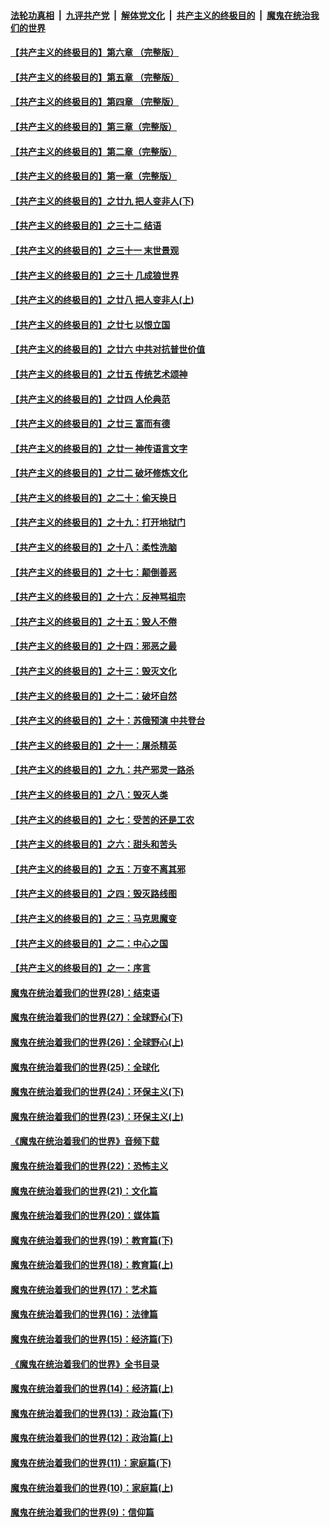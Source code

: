 ####  [法轮功真相](../../../../basic/blob/master/README.md?t=05230831) &nbsp;|&nbsp; [九评共产党](../../../../9ping.md/blob/master/README.md?t=05230831) &nbsp;|&nbsp; [解体党文化](../../../../jtdwh.md/blob/master/README.md?t=05230831)  &nbsp;|&nbsp; [共产主义的终极目的](../../../../gczydzjmd.md/blob/master/README.md?t=05230831) &nbsp;|&nbsp; [魔鬼在统治我们的世界](../../../../mgztzwmdsj.md/blob/master/README.md?t=05230831) 

#### [【共产主义的终极目的】第六章 （完整版）](../pages/nsc422/n11428913.md?t=05230831) 

#### [【共产主义的终极目的】第五章 （完整版）](../pages/nsc422/n11428912.md?t=05230831) 

#### [【共产主义的终极目的】第四章 （完整版）](../pages/nsc422/n11428907.md?t=05230831) 

#### [【共产主义的终极目的】第三章（完整版）](../pages/nsc422/n11428848.md?t=05230831) 

#### [【共产主义的终极目的】第二章（完整版）](../pages/nsc422/n11428831.md?t=05230831) 

#### [【共产主义的终极目的】第一章（完整版）](../pages/nsc422/n11417651.md?t=05230831) 

#### [【共产主义的终极目的】之廿九 把人变非人(下)](../pages/nsc422/n11344140.md?t=05230831) 

#### [【共产主义的终极目的】之三十二 结语](../pages/nsc422/n11360535.md?t=05230831) 

#### [【共产主义的终极目的】之三十一 末世景观](../pages/nsc422/n11351129.md?t=05230831) 

#### [【共产主义的终极目的】之三十 几成狼世界](../pages/nsc422/n11348280.md?t=05230831) 

#### [【共产主义的终极目的】之廿八 把人变非人(上)](../pages/nsc422/n11340492.md?t=05230831) 

#### [【共产主义的终极目的】之廿七 以恨立国](../pages/nsc422/n11336944.md?t=05230831) 

#### [【共产主义的终极目的】之廿六 中共对抗普世价值](../pages/nsc422/n11324785.md?t=05230831) 

#### [【共产主义的终极目的】之廿五 传统艺术颂神](../pages/nsc422/n11296396.md?t=05230831) 

#### [【共产主义的终极目的】之廿四 人伦典范](../pages/nsc422/n11296397.md?t=05230831) 

#### [【共产主义的终极目的】之廿三 富而有德](../pages/nsc422/n11283598.md?t=05230831) 

#### [【共产主义的终极目的】之廿一 神传语言文字](../pages/nsc422/n11263265.md?t=05230831) 

#### [【共产主义的终极目的】之廿二 破坏修炼文化](../pages/nsc422/n11245728.md?t=05230831) 

#### [【共产主义的终极目的】之二十：偷天换日](../pages/nsc422/n11238846.md?t=05230831) 

#### [【共产主义的终极目的】之十九：打开地狱门](../pages/nsc422/n11206376.md?t=05230831) 

#### [【共产主义的终极目的】之十八：柔性洗脑](../pages/nsc422/n11199994.md?t=05230831) 

#### [【共产主义的终极目的】之十七：颠倒善恶](../pages/nsc422/n11179782.md?t=05230831) 

#### [【共产主义的终极目的】之十六：反神骂祖宗](../pages/nsc422/n11166798.md?t=05230831) 

#### [【共产主义的终极目的】之十五：毁人不倦](../pages/nsc422/n11166792.md?t=05230831) 

#### [【共产主义的终极目的】之十四：邪恶之最](../pages/nsc422/n11150249.md?t=05230831) 

#### [【共产主义的终极目的】之十三：毁灭文化](../pages/nsc422/n11135227.md?t=05230831) 

#### [【共产主义的终极目的】之十二：破坏自然](../pages/nsc422/n11135214.md?t=05230831) 

#### [【共产主义的终极目的】之十：苏俄预演 中共登台](../pages/nsc422/n11118424.md?t=05230831) 

#### [【共产主义的终极目的】之十一：屠杀精英](../pages/nsc422/n11118442.md?t=05230831) 

#### [【共产主义的终极目的】之九：共产邪灵一路杀](../pages/nsc422/n11114139.md?t=05230831) 

#### [【共产主义的终极目的】之八：毁灭人类](../pages/nsc422/n11108503.md?t=05230831) 

#### [【共产主义的终极目的】之七：受苦的还是工农](../pages/nsc422/n11101809.md?t=05230831) 

#### [【共产主义的终极目的】之六：甜头和苦头](../pages/nsc422/n11096971.md?t=05230831) 

#### [【共产主义的终极目的】之五：万变不离其邪](../pages/nsc422/n11091285.md?t=05230831) 

#### [【共产主义的终极目的】之四：毁灭路线图](../pages/nsc422/n11086284.md?t=05230831) 

#### [【共产主义的终极目的】之三：马克思魔变](../pages/nsc422/n11061941.md?t=05230831) 

#### [【共产主义的终极目的】之二：中心之国](../pages/nsc422/n11047728.md?t=05230831) 

#### [【共产主义的终极目的】之一：序言](../pages/nsc422/n11086077.md?t=05230831) 

#### [魔鬼在统治着我们的世界(28)：结束语](../pages/nsc422/n10936246.md?t=05230831) 

#### [魔鬼在统治着我们的世界(27)：全球野心(下)](../pages/nsc422/n10928319.md?t=05230831) 

#### [魔鬼在统治着我们的世界(26)：全球野心(上)](../pages/nsc422/n10900318.md?t=05230831) 

#### [魔鬼在统治着我们的世界(25)：全球化](../pages/nsc422/n10788205.md?t=05230831) 

#### [魔鬼在统治着我们的世界(24)：环保主义(下)](../pages/nsc422/n10695307.md?t=05230831) 

#### [魔鬼在统治着我们的世界(23)：环保主义(上)](../pages/nsc422/n10688613.md?t=05230831) 

#### [《魔鬼在统治着我们的世界》音频下载](../pages/nsc422/n10635553.md?t=05230831) 

#### [魔鬼在统治着我们的世界(22)：恐怖主义](../pages/nsc422/n10614727.md?t=05230831) 

#### [魔鬼在统治着我们的世界(21)：文化篇](../pages/nsc422/n10597706.md?t=05230831) 

#### [魔鬼在统治着我们的世界(20)：媒体篇](../pages/nsc422/n10586579.md?t=05230831) 

#### [魔鬼在统治着我们的世界(19)：教育篇(下)](../pages/nsc422/n10564808.md?t=05230831) 

#### [魔鬼在统治着我们的世界(18)：教育篇(上)](../pages/nsc422/n10526970.md?t=05230831) 

#### [魔鬼在统治着我们的世界(17)：艺术篇](../pages/nsc422/n10499093.md?t=05230831) 

#### [魔鬼在统治着我们的世界(16)：法律篇](../pages/nsc422/n10485969.md?t=05230831) 

#### [魔鬼在统治着我们的世界(15)：经济篇(下)](../pages/nsc422/n10469975.md?t=05230831) 

#### [《魔鬼在统治着我们的世界》全书目录](../pages/nsc422/n10464261.md?t=05230831) 

#### [魔鬼在统治着我们的世界(14)：经济篇(上)](../pages/nsc422/n10457370.md?t=05230831) 

#### [魔鬼在统治着我们的世界(13)：政治篇(下)](../pages/nsc422/n10448270.md?t=05230831) 

#### [魔鬼在统治着我们的世界(12)：政治篇(上)](../pages/nsc422/n10444576.md?t=05230831) 

#### [魔鬼在统治着我们的世界(11)：家庭篇(下)](../pages/nsc422/n10440961.md?t=05230831) 

#### [魔鬼在统治着我们的世界(10)：家庭篇(上)](../pages/nsc422/n10435448.md?t=05230831) 

#### [魔鬼在统治着我们的世界(9)：信仰篇](../pages/nsc422/n10432159.md?t=05230831) 

